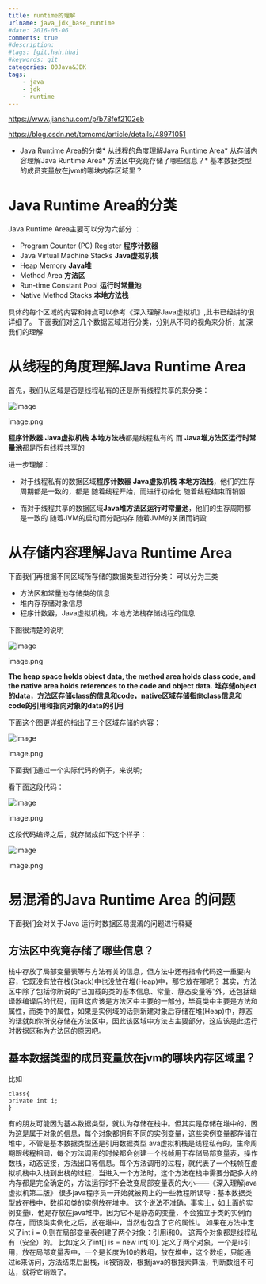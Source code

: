 ```yaml
---
title: runtime的理解
urlname: java_jdk_base_runtime
#date: 2016-03-06
comments: true
#description: 
#tags: [git,hah,hha]
#keywords: git
categories: 00Java&JDK
tags:
    - java
    - jdk
    - runtime
---
```



https://www.jianshu.com/p/b78fef2102eb

https://blog.csdn.net/tomcmd/article/details/48971051

*   Java Runtime Area的分类*   从线程的角度理解Java Runtime Area*   从存储内容理解Java Runtime Area*   方法区中究竟存储了哪些信息？*   基本数据类型的成员变量放在jvm的哪块内存区域里？

# Java Runtime Area的分类

Java Runtime Area主要可以分为六部分 ：

*   Program Counter (PC) Register **程序计数器**
*   Java Virtual Machine Stacks **Java虚拟机栈**
*   Heap Memory **Java堆**
*   Method Area **方法区**
*   Run-time Constant Pool **运行时常量池**
*   Native Method Stacks **本地方法栈**

具体的每个区域的内容和特点可以参考《深入理解Java虚拟机》,此书已经讲的很详细了。
下面我们对这几个数据区域进行分类，分别从不同的视角来分析，加深我们的理解

# 从线程的角度理解Java Runtime Area

首先，我们从区域是否是线程私有的还是所有线程共享的来分类：

![image](http://upload-images.jianshu.io/upload_images/11010834-9f99b9751cd4279d.png?imageMogr2/auto-orient/strip%7CimageView2/2/w/1240)

image.png

**程序计数器** **Java虚拟机栈** **本地方法栈**都是线程私有的
而
**Java堆****方法区****运行时常量池**都是所有线程共享的

进一步理解：

*   对于线程私有的数据区域**程序计数器** **Java虚拟机栈** **本地方法栈**，他们的生存周期都是一致的，都是
    随着线程开始，而进行初始化
    随着线程结束而销毁

*   而对于线程共享的数据区域**Java堆****方法区****运行时常量池**，他们的生存周期都是一致的
    随着JVM的启动而分配内存
    随着JVM的关闭而销毁

# 从存储内容理解Java Runtime Area

下面我们再根据不同区域所存储的数据类型进行分类：
可以分为三类

*   方法区和常量池存储类的信息
*   堆内存存储对象信息
*   程序计数器，Java虚拟机栈，本地方法栈存储线程的信息

下图很清楚的说明

![image](http://upload-images.jianshu.io/upload_images/11010834-5224908b4c0994c2.png?imageMogr2/auto-orient/strip%7CimageView2/2/w/1240)

image.png

**The heap space holds object data, the method area holds class code, and the native area holds references to the code and object data.**
**堆存储object的data，方法区存储class的信息和code，native区域存储指向class信息和code的引用和指向对象的data的引用**

下面这个图更详细的指出了三个区域存储的内容：

![image](http://upload-images.jianshu.io/upload_images/11010834-83ab5e0de010ef9b.png?imageMogr2/auto-orient/strip%7CimageView2/2/w/1240)

image.png

下面我们通过一个实际代码的例子，来说明;

看下面这段代码：

![image](http://upload-images.jianshu.io/upload_images/11010834-9f20578e10f338bd.png?imageMogr2/auto-orient/strip%7CimageView2/2/w/1240)

image.png

这段代码编译之后，就存储成如下这个样子：

![image](http://upload-images.jianshu.io/upload_images/11010834-13daaa908bc05723.png?imageMogr2/auto-orient/strip%7CimageView2/2/w/1240)

image.png

# 易混淆的Java Runtime Area 的问题

下面我们会对关于Java 运行时数据区易混淆的问题进行释疑

## 方法区中究竟存储了哪些信息？

栈中存放了局部变量表等与方法有关的信息，但方法中还有指令代码这一重要内容，它既没有放在栈(Stack)中也没放在堆(Heap)中，那它放在哪呢？
其实，方法区中除了包括你所说的“已加载的类的基本信息、常量、静态变量等”外，还包括编译器编译后的代码，而且这应该是方法区中主要的一部分，毕竟类中主要是方法和属性，而类中的属性，如果是实例域的话则新建对象后存储在堆(Heap)中，静态的话就如你所说存储在方法区中，因此该区域中方法占主要部分，这应该是此运行时数据区称为方法区的原因吧。

## 基本数据类型的成员变量放在jvm的哪块内存区域里？

比如

```
class{
private int i;
}

```

有的朋友可能因为基本数据类型，就认为存储在栈中。但其实是存储在堆中的，因为这是属于对象的信息，每个对象都拥有不同的实例变量，这些实例变量都存储在堆中，不管是基本数据类型还是引用数据类型
ava虚拟机栈是线程私有的，生命周期跟线程相同，每个方法调用的时候都会创建一个栈帧用于存储局部变量表，操作数栈，动态链接，方法出口等信息。每个方法调用的过程，就代表了一个栈帧在虚拟机栈中入栈到出栈的过程，当进入一个方法时，这个方法在栈中需要分配多大的内存都是完全确定的，方法运行时不会改变局部变量表的大小——《深入理解java虚拟机第二版》
很多java程序员一开始就被网上的一些教程所误导：基本数据类型放在栈中，数组和类的实例放在堆中。 这个说法不准确，事实上，如上面的实例变量i，他是存放在java堆中。因为它不是静态的变量，不会独立于类的实例而存在，而该类实例化之后，放在堆中，当然也包含了它的属性i。
如果在方法中定义了int i = 0;则在局部变量表创建了两个对象：引用i和0。 这两个对象都是线程私有（安全）的。 比如定义了int[] is = new int[10]. 定义了两个对象，一个是is引用，放在局部变量表中，一个是长度为10的数组，放在堆中，这个数组，只能通过is来访问，方法结束后出栈，is被销毁，根据java的根搜索算法，判断数组不可达，就将它销毁了。
